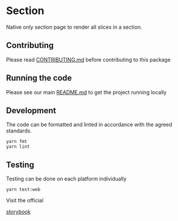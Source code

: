 # Section

Native only section page to render all slices in a section.

## Contributing

Please read [CONTRIBUTING.md](./CONTRIBUTING.md) before contributing to this
package

## Running the code

Please see our main [README.md](../README.md) to get the project running locally

## Development

The code can be formatted and linted in accordance with the agreed standards.

```
yarn fmt
yarn lint
```

## Testing

Testing can be done on each platform individually

```
yarn test:web
```

Visit the official

[storybook](http://components.thetimes.co.uk/?knob-Size%20of%20ad%20placeholder%3A=default&knob-Edition%20id=2b6e462c-225f-11e9-b782-40e94f317da5&knob-Section=News&selectedKind=Pages%2FSection&selectedStory=News%20section&full=0&addons=1&stories=1&panelRight=0&addonPanel=storybooks%2Fstorybook-addon-knobs)
